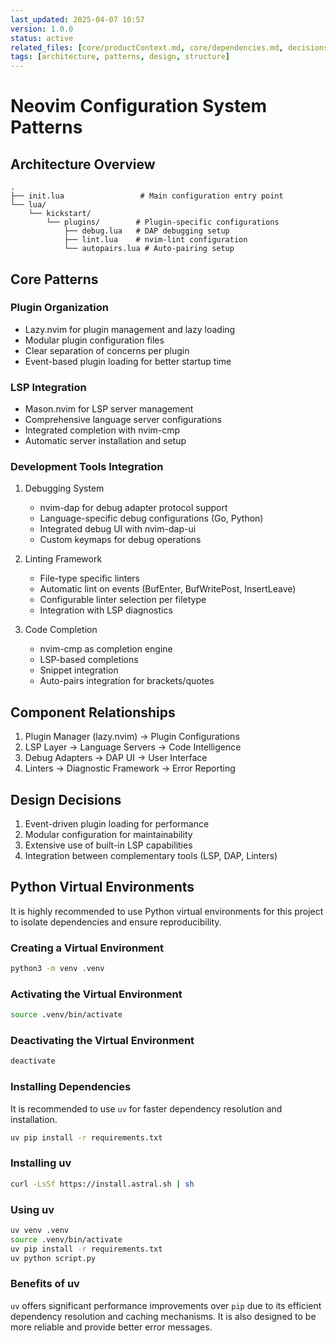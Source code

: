 ```yaml
---
last_updated: 2025-04-07 10:57
version: 1.0.0
status: active
related_files: [core/productContext.md, core/dependencies.md, decisions/relationships.md]
tags: [architecture, patterns, design, structure]
---
```


# Neovim Configuration System Patterns

## Architecture Overview
```
.
├── init.lua                 # Main configuration entry point
└── lua/
    └── kickstart/
        └── plugins/        # Plugin-specific configurations
            ├── debug.lua   # DAP debugging setup
            ├── lint.lua    # nvim-lint configuration
            └── autopairs.lua # Auto-pairing setup
```

## Core Patterns

### Plugin Organization
- Lazy.nvim for plugin management and lazy loading
- Modular plugin configuration files
- Clear separation of concerns per plugin
- Event-based plugin loading for better startup time

### LSP Integration
- Mason.nvim for LSP server management
- Comprehensive language server configurations
- Integrated completion with nvim-cmp
- Automatic server installation and setup

### Development Tools Integration
1. Debugging System
   - nvim-dap for debug adapter protocol support
   - Language-specific debug configurations (Go, Python)
   - Integrated debug UI with nvim-dap-ui
   - Custom keymaps for debug operations

2. Linting Framework
   - File-type specific linters
   - Automatic lint on events (BufEnter, BufWritePost, InsertLeave)
   - Configurable linter selection per filetype
   - Integration with LSP diagnostics

3. Code Completion
   - nvim-cmp as completion engine
   - LSP-based completions
   - Snippet integration
   - Auto-pairs integration for brackets/quotes

## Component Relationships
1. Plugin Manager (lazy.nvim) → Plugin Configurations
2. LSP Layer → Language Servers → Code Intelligence
3. Debug Adapters → DAP UI → User Interface
4. Linters → Diagnostic Framework → Error Reporting

## Design Decisions
1. Event-driven plugin loading for performance
2. Modular configuration for maintainability
3. Extensive use of built-in LSP capabilities
4. Integration between complementary tools (LSP, DAP, Linters)

## Python Virtual Environments

It is highly recommended to use Python virtual environments for this project to isolate dependencies and ensure reproducibility.

### Creating a Virtual Environment

```bash
python3 -m venv .venv
```

### Activating the Virtual Environment

```bash
source .venv/bin/activate
```

### Deactivating the Virtual Environment

```bash
deactivate
```

### Installing Dependencies

It is recommended to use `uv` for faster dependency resolution and installation.

```bash
uv pip install -r requirements.txt
```

### Installing uv

```bash
curl -LsSf https://install.astral.sh | sh
```

### Using uv

```bash
uv venv .venv
source .venv/bin/activate
uv pip install -r requirements.txt
uv python script.py
```

### Benefits of uv

`uv` offers significant performance improvements over `pip` due to its efficient dependency resolution and caching mechanisms. It is also designed to be more reliable and provide better error messages.
